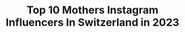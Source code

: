 ---
title: Top 10 Mothers Instagram Influencers In Switzerland in 2023
description: >-
  Find top mothers Instagram influencers in Switzerland in 2023. Most popular hashtags: #autumn #swiss #schweiz #switzerlandwonderland.
platform: Instagram
hits: 101
text_top: Identify the best Instagram accounts on inBeat.
text_bottom: Our platform holds 101 Instagram influencers like this in Switzerland for you to connect with.
profiles:
  - username: "andromeda_333"
    fullname: >-
      Manuela Ghirlanda
    bio: >-
      💖CEO of my own happiness 50+ and faboulous✨ mother of 3 👱🏼‍♀️🙎🏻‍♂️👩🏻 Beauty💄and fashion👗lover❣️
    location: "Switzerland"
    followers: 16952
    engagement: 316
    commentsToLikes: 0.138725
    id: ck6uca7s4eeto0j71se9r7i35
    verified: false
    hashtags: "#overknees, #autumn, #lucerne, #modelover50"
  - username: "gasparinselina"
    fullname: >-
      Selina Gasparin
    bio: >-
      🇨🇭Swiss Biathlete 🥈Olympic Winter Games Sochi 2014 🥇🥇WC Winner 👩‍👧‍👧Mother of 2 girls 👮‍♀️ Border police
    location: "Switzerland"
    followers: 11166
    engagement: 1088
    commentsToLikes: 0.009596
    id: ck5ck7dchwafi0i11y66udtcu
    verified: false
    hashtags: "#spispoezv, #teamroland, #gasparinsisters, #flyerbikes"
  - username: "vayam_photography"
    fullname: >-
      Kevin Reist
    bio: >-
      Switzerland, Luzern 🇨🇭 The Earth is our mother, be respectful and mindful🌍 -OneLove
    location: "Switzerland"
    followers: 9185
    engagement: 2068
    commentsToLikes: 0.029936
    id: ckf5rlq0ed4fj0j23zi272m4d
    verified: false
    hashtags: "#naturephotography, #switzerlandcolors, #blickheimat, #landschaftsfotografie"
  - username: "nicole.nordin"
    fullname: >-
      Nicole Nordin
    bio: >-
      📍 Zürich x STHLM Business | Fashion | Lifestyle Founder & CEO of @allineagency Partner / Business Development @inuikii Mother of 3 👫🏄🏼‍♂️
    location: "Switzerland"
    followers: 17524
    engagement: 527
    commentsToLikes: 0.027999
    id: ck5hn10wdn0580i116nf8sxcn
    verified: false
    hashtags: "#summerhighlights, #challengeaccepted, #dressup, #weekend"
  - username: "raymon_kakar"
    fullname: >-
      Raymon Singh
    bio: >-
      A Mother and then an Actor. Influencer. Buddhist. Amateur Photographer. Highly Motivated. Earth Explorer.Blah.Blah.Blah 📬(DM for collab)
    location: "Switzerland"
    followers: 72752
    engagement: 197
    commentsToLikes: 0.077592
    id: ck0udvgzcjwli0i19nyny3ffi
    verified: true
    hashtags: "#letterstomother, #tvc, #workmode, #happytimes"
  - username: "thechicvibe"
    fullname: >-
      Sharka
    bio: >-
      ▪Girl Mama 👯‍♀️Emma & Maé ▪️Healthy lifestyle & intentional living🌿Owner @petitesessentials ▪Modern motherhood through my lens 💌 thechicvibe@gmail.com
    location: "Switzerland"
    followers: 28840
    engagement: 173
    commentsToLikes: 0.112892
    id: ck0uap2i8cq4r0i19qppwqnm2
    verified: false
    hashtags: "#girlmomsrock, #affenzahn, #motherhoodlife, #girlmomlife"
  - username: "bea_vincenzini"
    fullname: >-
      Beatrice Vincenzini
    bio: >-
      Publisher and Mother. One person who does the work of twenty. For Free
    location: "Switzerland"
    followers: 4101
    engagement: 970
    commentsToLikes: 0.126156
    id: ck5zw4xlm5hlu0i1457dmgzbu
    verified: false
    hashtags: "#indiawarrender, #valentinesday, #flowerbx, #sharethelove"
  - username: "familie_putzer"
    fullname: >-
      Sonja 👧🏻 & ihre kleine Family
    bio: >-
      Every family has a story… welcome to ours. 🤎 Benji 🧔🏻 Isabella 👧🏼 Giulietta 🐶 Lou & Frida 🐱🐱 📍 Zürich/Stuttgart/Südtirol
    location: "Switzerland"
    followers: 17448
    engagement: 598
    commentsToLikes: 0.039729
    id: ck0w5o54s4lzs0i19763ip2pf
    verified: false
    hashtags: "#allga, #ku, #hundeliebe, #irishsettersofinstagram"
  - username: "kindwaldundwiese"
    fullname: >-
      g a b r i e l l e
    bio: >-
      mama x 5✨ our family journey 🌿 living a life close to nature 🇨🇭switzerland
    location: "Switzerland"
    followers: 3841
    engagement: 1483
    commentsToLikes: 0.064440
    id: ckaoyd4hxh0ef0i78iv7kowx2
    verified: false
    hashtags: "#sommerbaby, #feelfreefeed, #grossfamilienleben, #wildandfreekids"
  - username: "dane72"
    fullname: >-
      Daniel Tresch 🇨🇭
    bio: >-
      📍Thun, Switzerland 🇨🇭 Sony Alpha 7 III and DJI Mavic 2 Pro Landscape and Travel Photography 🏔 🏜 🏕 📩daniel.tresch@bluewin.ch
    location: "Switzerland"
    followers: 15485
    engagement: 1121
    commentsToLikes: 0.104659
    id: ck0w1hfcajd0u0i1988lmtaun
    verified: false
    hashtags: "#panorama, #awesome, #swiss, #natur"
---